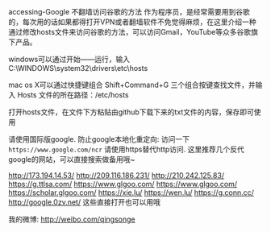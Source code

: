 accessing-Google
不翻墙访问谷歌的方法 作为程序员，是经常需要用到谷歌的，每次用的话如果都得打开VPN或者翻墙软件不免觉得麻烦，在这里介绍一种通过修改hosts文件来访问谷歌的方法，可以访问Gmail，YouTube等众多谷歌旗下产品。

windows可以通过开始——运行，输入C:\WINDOWS\system32\drivers\etc\hosts


mac os X可以通过快捷键组合 Shift+Command+G 三个组合按键查找文件，并输入 Hosts 文件的所在路径：/etc/hosts


打开hosts文件，在文件下方粘贴由github下载下来的txt文件的内容，保存即可使用


请使用国际版google. 防止google本地化重定向: 访问一下`https://www.google.com/ncr`
请使用https替代http访问.
这里推荐几个反代google的网站，可以直接搜索做备用哦~


http://173.194.14.53/
http://209.116.186.231/
http://210.242.125.83/
https://g.ttlsa.com/
https://www.glgoo.com/
https://www.glgoo.com/
https://scholar.glgoo.com/
https://xie.lu/
https://wen.lu/
https://g.conn.cc/
http://google.0zv.net/
这些直接打开也可以用哦


我的微博: http://weibo.com/qingsonge
